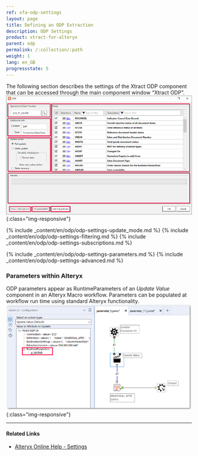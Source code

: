 ```yaml
---
ref: xfa-odp-settings
layout: page
title: Defining an ODP Extraction
description: ODP Settings
product: xtract-for-alteryx
parent: odp
permalink: /:collection/:path
weight: 1
lang: en_GB
progressstate: 5
---
```


The following section describes the settings of the Xtract ODP component that can be accessed through the main component window “Xtract ODP”.
![ODP Component](/img/content/xfa/xfa_odp_overview.png){:class="img-responsive"}

{% include _content/en/odp/odp-settings-update_mode.md %} 
{% include _content/en/odp/odp-settings-filtering.md %}
{% include _content/en/odp/odp-settings-subscriptions.md %}

{% include _content/en/odp/odp-settings-parameters.md %}
{% include _content/en/odp/odp-settings-advanced.md %}

### Parameters within Alteryx
ODP parameters appear as RuntimeParameters of an *Update Value* component in an Alteryx Macro workflow. Parameters can be populated at workflow run time using standard Alteryx functionality.
![ODP alteryx parameter](/img/content/odp/set-odp-parameter-in-xfa.png){:class="img-responsive"}

****
#### Related Links
- [Alteryx Online Help - Settings](https://help.alteryx.com/current/designer/user-settings)
